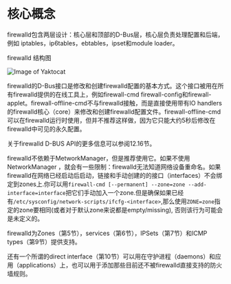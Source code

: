 # 核心概念

firewalld包含两层设计：核心层和顶部的D-Bus层，核心层负责处理配置和后端，例如
iptables，ip6tables，ebtables，ipset和module loader。

firewalld 结构图

![Image of Yaktocat](https://firewalld.org/documentation/firewalld-structure+nftables.png)


firewalld的D-Bus接口是修改和创建firewalld配置的基本方式。这个接口被用在所有firewalld提供的在线工具上，例如firewall-cmd firewall-config和firewall-applet。firewall-offline-cmd不与firewalld接触，而是直接使用带有IO handlers的firewalld核心（core）来修改和创建firewalld配置文件。firewall-offline-cmd可以在firewalld运行时使用，但并不推荐这样做，因为它只能大约5秒后修改在firewalld中可见的永久配置。

关于firewalld D-BUS API的更多信息可以参阅12.16节。

firewalld不依赖于MetworkManager，但是推荐使用它。如果不使用NetworkManager ，就会有一些限制：firewalld无法知道网络设备重命名。如果firewalld在网络已经启动后启动，链接和手动创建的的接口（interfaces）不会绑定到zones上.你可以用```firewall-cmd [--permanent] --zone=zone --add-interface=interface```把它们手动加入一个zone.但是确保如果已经有```/etc/sysconfig/network-scripts/ifcfg-<interface>```,那么使用```ZONE=zone```指定的zone要相同(或者对于默认zone来说都是empty/missing),
否则该行为可能会是未定义的。

firewalld为Zones（第5节），services（第6节），IPSets（第7节）和ICMP types（第9节）提供支持。

还有一个所谓的direct interface（第10节）可以用在守护进程（daemons）和应用（applications）上，也可以用于添加那些目前还不被firewalld直接支持的防火墙规则。
